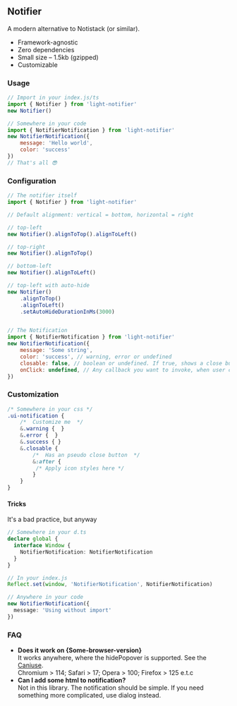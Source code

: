 ## Notifier

A modern alternative to Notistack (or similar).
- Framework-agnostic
- Zero dependencies
- Small size – 1.5kb (gzipped)
- Customizable

### Usage
```js
// Import in your index.js/ts
import { Notifier } from 'light-notifier'
new Notifier()

// Somewhere in your code
import { NotifierNotification } from 'light-notifier'
new NotifierNotification({
    message: 'Hello world',
    color: 'success'
}) 
// That's all 😎
```

### Configuration
```js
// The notifier itself
import { Notifier } from 'light-notifier'

// Default alignment: vertical = bottom, horizontal = right

// top-left
new Notifier().alignToTop().alignToLeft()

// top-right
new Notifier().alignToTop()

// bottom-left
new Notifier().alignToLeft()

// top-left with auto-hide
new Notifier()
    .alignToTop()
    .alignToLeft()
    .setAutoHideDurationInMs(3000)


// The Notification
import { NotifierNotification } from 'light-notifier'
new NotifierNotification({
    message: 'Some string',
    color: 'success', // warning, error or undefined
    closable: false, // boolean or undefined. If true, shows a close button
    onClick: undefined, // Any callback you want to invoke, when user click to the notification
}) 
```

### Customization
```css
/* Somewhere in your css */
.ui-notification {
    /*  Customize me  */
    &.warning {  }
    &.error {  }
    &.success { }
    &.closable { 
        /*  Has an pseudo close button  */
        &:after {
         /* Apply icon styles here */
        }
    }
}
```

#### Tricks
It's a bad practice, but anyway
```typescript
// Somewhere in your d.ts
declare global {
  interface Window {
    NotifierNotification: NotifierNotification
  }
}

// In your index.js
Reflect.set(window, 'NotifierNotification', NotifierNotification)

// Anywhere in your code
new NotifierNotification({ 
  message: 'Using without import'
})
```

### FAQ
- <b>Does it work on {Some-browser-version}</b><br/>
  It works anywhere, where the hidePopover is supported. See the [Caniuse](https://caniuse.com/mdn-api_htmlelement_hidepopover).<br/>
  Chromium > 114; Safari > 17; Opera > 100; Firefox > 125 e.t.c
- <b>Can I add some html to notification?</b> <br />
  Not in this library. The notification should be simple.
  If you need something more complicated, use dialog instead.